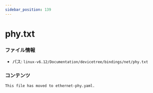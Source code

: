 ```yaml
---
sidebar_position: 139
---
```

# phy.txt

### ファイル情報

- パス: `linux-v6.12/Documentation/devicetree/bindings/net/phy.txt`

### コンテンツ

```txt
This file has moved to ethernet-phy.yaml.

```
